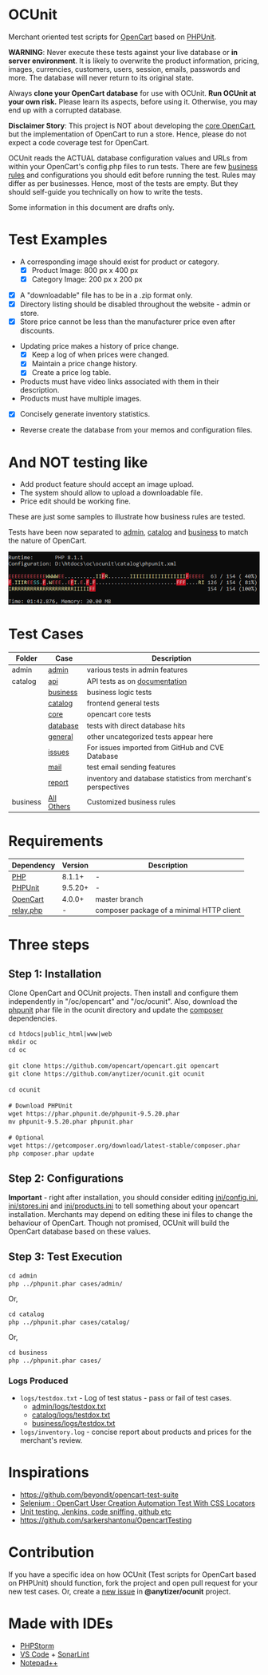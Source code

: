# OCUnit

Merchant oriented test scripts for [OpenCart](https://github.com/opencart/opencart/) based
on [PHPUnit](https://phpunit.de).

__WARNING__: Never execute these tests against your live database or __in server environment__. It is likely to
overwrite the product information, pricing, images, currencies, customers, users, session, emails, passwords and more. The database will
never return to its original state.

Always **clone your OpenCart database** for use with OCUnit. **Run OCUnit at your own risk.** Please learn its aspects, before using it.
Otherwise, you may end up with a corrupted database.

**Disclaimer Story**: This project is NOT about developing the [core OpenCart](https://github.com/opencart/opencart),
but the implementation of OpenCart to run a store. Hence, please do not expect a code coverage test for OpenCart.

OCUnit reads the ACTUAL database configuration values and URLs from within your OpenCart's config.php files to run tests.
There are few [business rules](ini/config.ini) and configurations you should edit before running the test. Rules may differ
as per businesses. Hence, most of the tests are empty. But they should self-guide you technically on how to write the tests.

Some information in this document are drafts only.

# Test Examples

* A corresponding image should exist for product or category.
    * [x] Product Image: 800 px x 400 px
    * [x] Category Image: 200 px x 200 px
* [x] A "downloadable" file has to be in a .zip format only.
* [x] Directory listing should be disabled throughout the website - admin or store.
* [x] Store price cannot be less than the manufacturer price even after discounts.
* Updating price makes a history of price change.
    * [x] Keep a log of when prices were changed.
    * [x] Maintain a price change history.
    * [x] Create a price log table.
* Products must have video links associated with them in their description.
* Products must have multiple images.
* [x] Concisely generate inventory statistics.
* Reverse create the database from your memos and configuration files.

# And NOT testing like

* Add product feature should accept an image upload.
* The system should allow to upload a downloadable file.
* Price edit should be working fine.

These are just some samples to illustrate how business rules are tested.

Tests have been now separated to [admin](./admin/cases), [catalog](./catalog/cases) and [business](./business/cases/) to match the nature of OpenCart.

![Sample Output](sample-output.png)


# Test Cases

| Folder    | Case                               | Description
|-----------|------------------------------------|------------------------------------------------
| admin     | [admin](admin/cases/admin)         | various tests in admin features
| catalog   | [api](catalog/cases/api)           | API tests as on [documentation](https://docs.opencart.com/en-gb/system/users/api/)
|           | [business](catalog/cases/business) | business logic tests
|           | [catalog](catalog/cases/catalog)   | frontend general tests
|           | [core](catalog/cases/core)         | opencart core tests
|           | [database](catalog/cases/database) | tests with direct database hits
|           | [general](catalog/cases/general)   | other uncategorized tests appear here
|           | [issues](catalog/cases/issues)     | For issues imported from GitHub and CVE Database
|           | [mail](catalog/cases/mail)         | test email sending features
|           | [report](catalog/cases/report)     | inventory and database statistics from merchant's perspectives
| business  | [All Others](business/cases)       | Customized business rules


# Requirements

Dependency                     | Version                       | Description
-------------------------------|-------------------------------|---------------------
[PHP](https://www.php.net/)    | 8.1.1+                        | -
[PHPUnit](https://phpunit.de/) | 9.5.20+                       | -
[OpenCart](https://github.com/opencart/opencart)               | 4.0.0+ | master branch
[relay.php](https://packagist.org/packages/anytizer/relay.php) | -      | composer package of a minimal HTTP client


# Three steps


## Step 1: Installation

Clone OpenCart and OCUnit projects. Then install and configure them independently in "/oc/opencart" and "/oc/ocunit".
Also, download the [phpunit](https://phar.phpunit.de/) phar file in the ocunit directory and update the [composer](https://getcomposer.org) dependencies.

    cd htdocs|public_html|www|web
    mkdir oc
    cd oc

    git clone https://github.com/opencart/opencart.git opencart
    git clone https://github.com/anytizer/ocunit.git ocunit

    cd ocunit

    # Download PHPUnit
    wget https://phar.phpunit.de/phpunit-9.5.20.phar
    mv phpunit-9.5.20.phar phpunit.phar

    # Optional
    wget https://getcomposer.org/download/latest-stable/composer.phar
    php composer.phar update


## Step 2: Configurations

**Important** - right after installation, you should consider editing [ini/config.ini](ini/config.ini), [ini/stores.ini](ini/stores.ini) and [ini/products.ini](ini/products.ini) to tell something about your opencart installation.
Merchants may depend on editing these ini files to change the behaviour of OpenCart.
Though not promised, OCUnit will build the OpenCart database based on these values.


## Step 3: Test Execution

    cd admin
    php ../phpunit.phar cases/admin/

Or,

    cd catalog
    php ../phpunit.phar cases/catalog/

Or,

    cd business
    php ../phpunit.phar cases/


### Logs Produced

* `logs/testdox.txt` - Log of test status - pass or fail of test cases.
  * [admin/logs/testdox.txt](admin/logs/testdox.txt)
  * [catalog/logs/testdox.txt](catalog/logs/testdox.txt)
  * [business/logs/testdox.txt](business/logs/testdox.txt)
* `logs/inventory.log` - concise report about products and prices for the merchant's review.


# Inspirations

* https://github.com/beyondit/opencart-test-suite
* [Selenium : OpenCart User Creation Automation Test With CSS Locators](https://www.youtube.com/watch?v=DEwzzZfMYwM)
* [Unit testing, Jenkins, code sniffing, github etc](https://forum.opencart.com/viewtopic.php?t=124532)
* https://github.com/sarkershantonu/OpencartTesting


# Contribution

If you have a specific idea on how OCUnit (Test scripts for OpenCart based on PHPUnit) should function, fork the project
and open pull request for your new test cases. Or, create a [new issue](https://github.com/anytizer/ocunit/issues/new)
in __@anytizer/ocunit__ project.


# Made with IDEs

* [PHPStorm](https://www.jetbrains.com/phpstorm/?from=anytizer+ocunit)
* [VS Code](https://code.visualstudio.com/download) + [SonarLint](https://www.sonarlint.org/)
* [Notepad++](https://notepad-plus-plus.org/downloads/)
